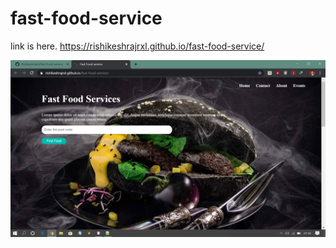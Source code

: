 # fast-food-service
link is here.
https://rishikeshrajrxl.github.io/fast-food-service/



<img src="food-service.png" >
